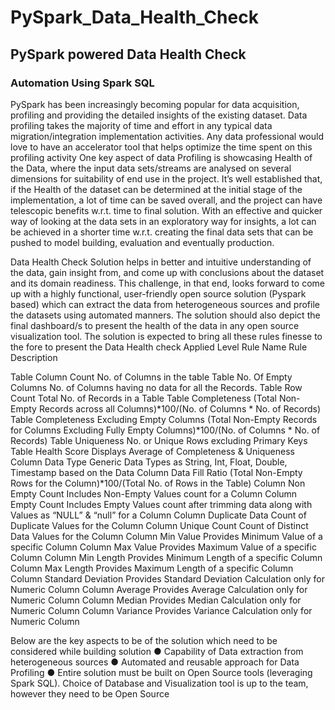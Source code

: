 # PySpark_Data_Health_Check

## PySpark powered Data Health Check
### Automation Using Spark SQL
PySpark has been increasingly becoming popular for data acquisition, profiling and providing the detailed
insights of the existing dataset. Data profiling takes the majority of time and effort in any typical data
migration/integration implementation activities. Any data professional would love to have an accelerator
tool that helps optimize the time spent on this profiling activity
One key aspect of data Profiling is showcasing Health of the Data, where the input data sets/streams are
analysed on several dimensions for suitability of end use in the project. It’s well established that, if the
Health of the dataset can be determined at the initial stage of the implementation, a lot of time can be
saved overall, and the project can have telescopic benefits w.r.t. time to final solution. With an effective
and quicker way of looking at the data sets in an exploratory way for insights, a lot can be achieved in a
shorter time w.r.t. creating the final data sets that can be pushed to model building, evaluation and
eventually production.

Data Health Check Solution helps in better and intuitive understanding of the data, gain insight from, and
come up with conclusions about the dataset and its domain readiness.
This challenge, in that end, looks forward to come up with a highly functional, user-friendly open source
solution (Pyspark based) which can extract the data from heterogeneous sources and profile the datasets
using automated manners. The solution should also depict the final dashboard/s to present the health of
the data in any open source visualization tool. The solution is expected to bring all these rules finesse to
the fore to present the Data Health check
Applied Level Rule Name Rule Description

Table Column Count No. of Columns in the table
Table No. Of Empty Columns
No. of Columns having no data for all the
Records.
Table Row Count Total No. of Records in a Table
Table Completeness
(Total Non-Empty Records across all
Columns)*100/(No. of Columns * No. of
Records)
Table
Completeness
Excluding Empty
Columns
(Total Non-Empty Records for Columns
Excluding Fully Empty Columns)*100/(No.
of Columns * No. of Records)
Table Uniqueness No. or Unique Rows excluding Primary Keys
Table Health Score
Displays Average of Completeness &
Uniqueness
Column Data Type
Generic Data Types as String, Int, Float,
Double, Timestamp based on the Data
Column Data Fill Ratio
(Total Non-Empty Rows for the
Column)*100/(Total No. of Rows in the
Table)
Column Non Empty Count
Includes Non-Empty Values count for a
Column
Column Empty Count
Includes Empty Values count after trimming
data along with Values as “NULL” & “null”
for a Column
Column Duplicate Data Count of Duplicate Values for the Column
Column Unique Count
Count of Distinct Data Values for the
Column
Column Min Value
Provides Minimum Value of a specific
Column
Column Max Value
Provides Maximum Value of a specific
Column
Column Min Length
Provides Minimum Length of a specific
Column
Column Max Length
Provides Maximum Length of a specific
Column
Column Standard Deviation
Provides Standard Deviation Calculation
only for Numeric Column
Column Average
Provides Average Calculation only for
Numeric Column
Column Median
Provides Median Calculation only for
Numeric Column
Column Variance
Provides Variance Calculation only for
Numeric Column



Below are the key aspects to be of the solution which need to be considered while building solution
● Capability of Data extraction from heterogeneous sources
● Automated and reusable approach for Data Profiling
● Entire solution must be built on Open Source tools (leveraging Spark SQL). Choice of Database
and Visualization tool is up to the team, however they need to be Open Source